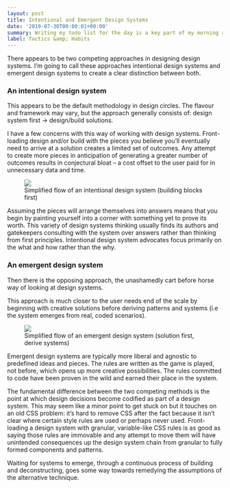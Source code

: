 ```yaml
---
layout: post
title: Intentional and Emergent Design Systems
date: '2019-07-30T00:00:01+00:00'
summary: Writing my todo list for the day is a key part of my morning routine and essential to state setting and priming
label: Tactics &amp; Habits
---
```


There appears to be two competing approaches in designing design systems. I’m going to call these approaches intentional design systems and emergent design systems to create a clear distinction between both.

### An intentional design system

This appears to be the default methodology in design circles. The flavour and framework may vary, but the approach generally consists of: design system first → design/build solutions.

I have a few concerns with this way of working with design systems. Front-loading design and/or build with the pieces you believe you’ll eventually need to arrive at a solution creates a limited set of outcomes. Any attempt to create more pieces in anticipation of generating a greater number of outcomes results in conjectural bloat – a cost offset to the user paid for in unnecessary data and time.

<figure>
    <img src="{{ site.url }}/img/intentionalds.jpg">
    <figcaption>Simplified flow of an intentional design system (building blocks first)</figcaption>
</figure>

Assuming the pieces will arrange themselves into answers means that you begin by painting yourself into a corner with something yet to prove its worth. This variety of design systems thinking usually finds its authors and gatekeepers consulting with the system over answers rather than thinking from first principles. Intentional design system advocates focus primarily on the what and how rather than the why.

### An emergent design system

Then there is the opposing approach, the unashamedly cart before horse way of looking at design systems.

This approach is much closer to the user needs end of the scale by beginning with creative solutions before deriving patterns and systems (i.e the system emerges from real, coded scenarios).


<figure>
    <img src="{{ site.url }}/img/emergentds.jpg">
    <figcaption>Simplified flow of an emergent design system (solution first, derive systems)</figcaption>
</figure>

Emergent design systems are typically more liberal and agnostic to predefined ideas and pieces. The rules are written as the game is played, not before, which opens up more creative possibilities. The rules committed to code have been proven in the wild and earned their place in the system.

The fundamental difference between the two competing methods is the point at which design decisions become codified as part of a design system. This may seem like a minor point to get stuck on but it touches on an old CSS problem: it’s hard to remove CSS after the fact because it isn’t clear where certain style rules are used or perhaps never used. Front-loading a design system with granular, variable-like CSS rules is as good as saying those rules are immovable and any attempt to move them will have unintended consequences up the design system chain from granular to fully formed components and patterns.

Waiting for systems to emerge, through a continuous process of building and deconstructing, goes some way towards remedying the assumptions of the alternative technique.